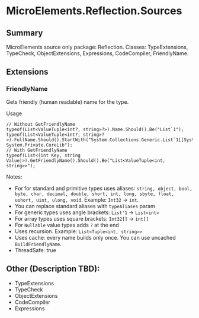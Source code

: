 # MicroElements.Reflection.Sources

## Summary

MicroElements source only package: Reflection. Classes: TypeExtensions, TypeCheck, ObjectExtensions, Expressions, CodeCompiler, FriendlyName.

## Extensions

### FriendlyName
Gets friendly (human readable) name for the type.
            
Usage
```
// Without GetFriendlyName
typeof(List<ValueTuple<int?, string>?>).Name.Should().Be("List`1");
typeof(List<ValueTuple<int?, string>?>).FullName.Should().StartWith("System.Collections.Generic.List`1[[System.Nullable`1[[System.ValueTuple`2[[System.Nullable`1[[System.Int32, System.Private.CoreLib");
// With GetFriendlyName
typeof(List<(int Key, string Value)>).GetFriendlyName().Should().Be("List<ValueTuple<int, string>>");
```
             
Notes:
- For for standard and primitive types uses aliases: `string, object, bool, byte, char, decimal, double, short, int, long, sbyte, float, ushort, uint, ulong, void`. Example: `Int32` -> `int`.
- You can replace standard aliases with `typeAliases` param
- For generic types uses angle brackets: `List'1` -> `List<int>`
- For array types uses square brackets: `Int32[]` -> `int[]`
- For `Nullable` value types adds `?` at the end
- Uses recursion. Example: `List<Tuple<int, string>>`
- Uses cache: every name builds only once. You can use uncached `BuildFriendlyName`.
- ThreadSafe: true

## Other (Description TBD):
- TypeExtensions
- TypeCheck
- ObjectExtensions
- CodeCompiler
- Expressions
